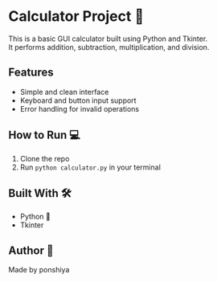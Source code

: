 # Calculator Project 🔢

This is a basic GUI calculator built using Python and Tkinter.  
It performs addition, subtraction, multiplication, and division.

## Features 
- Simple and clean interface
- Keyboard and button input support
- Error handling for invalid operations

## How to Run 💻
1. Clone the repo
2. Run `python calculator.py` in your terminal

## Built With 🛠
- Python 🐍
- Tkinter

## Author 🖤
Made by ponshiya
